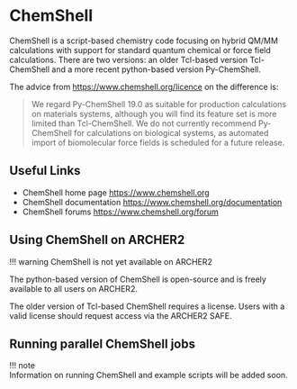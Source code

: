 # ChemShell

ChemShell is a script-based chemistry code focusing on hybrid QM/MM
calculations with support for standard quantum chemical or force field
calculations. There are two versions: an older Tcl-based version
Tcl-ChemShell and a more recent python-based version Py-ChemShell.

The advice from <https://www.chemshell.org/licence> on the difference
is:

> We regard Py-ChemShell 19.0 as suitable for production calculations on
> materials systems, although you will find its feature set is more
> limited than Tcl-ChemShell. We do not currently recommend Py-ChemShell
> for calculations on biological systems, as automated import of
> biomolecular force fields is scheduled for a future release.

## Useful Links

  - ChemShell home page <https://www.chemshell.org>
  - ChemShell documentation <https://www.chemshell.org/documentation>
  - ChemShell forums <https://www.chemshell.org/forum>

## Using ChemShell on ARCHER2

!!! warning
    ChemShell is not yet available on ARCHER2

The python-based version of ChemShell is open-source and is freely
available to all users on ARCHER2.

The older version of Tcl-based ChemShell requires a license. Users with
a valid license should request access via the ARCHER2 SAFE.

## Running parallel ChemShell jobs

!!! note  
    Information on running ChemShell and example scripts will be added soon.

